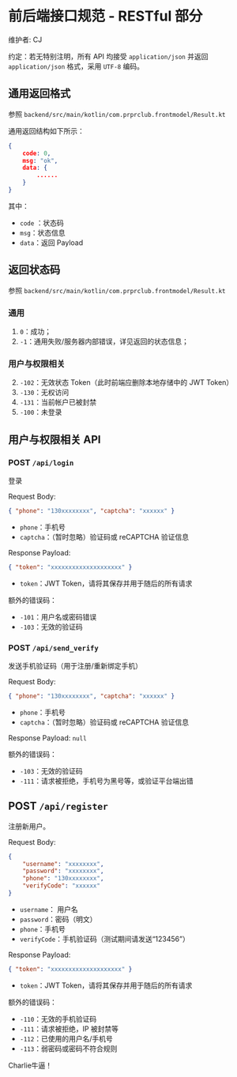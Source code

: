 # 前后端接口规范 - RESTful 部分

维护者: CJ

约定：若无特别注明，所有 API 均接受 `application/json` 并返回 `application/json` 格式，采用 `UTF-8` 编码。

## 通用返回格式

参照 `backend/src/main/kotlin/com.prprclub.frontmodel/Result.kt`

通用返回结构如下所示：

```json
{
    code: 0,
    msg: "ok",
    data: {
        ......
    }
}
```

其中：

- `code` ：状态码
- `msg`：状态信息
- `data`：返回 Payload

## 返回状态码

参照 `backend/src/main/kotlin/com.prprclub.frontmodel/Result.kt`

### 通用

1. `0`：成功；
2. `-1`：通用失败/服务器内部错误，详见返回的状态信息；

### 用户与权限相关

2. `-102`：无效状态 Token（此时前端应删除本地存储中的 JWT Token）
2. `-130`：无权访问
3. `-131`：当前帐户已被封禁
4. `-100`：未登录

## 用户与权限相关 API

### POST `/api/login`

登录

Request Body:

```json
{ "phone": "130xxxxxxxx", "captcha": "xxxxxx" }
```

- `phone`：手机号
- `captcha`：（暂时忽略）验证码或 reCAPTCHA 验证信息

Response Payload: 

```json
{ "token": "xxxxxxxxxxxxxxxxxxxx" }
```

- `token`：JWT Token，请将其保存并用于随后的所有请求

额外的错误码：

- `-101`：用户名或密码错误
- `-103`：无效的验证码

### POST `/api/send_verify`

发送手机验证码（用于注册/重新绑定手机）

Request Body:

```json
{ "phone": "130xxxxxxxx", "captcha": "xxxxxx" }
```

- `phone`：手机号
- `captcha`：（暂时忽略）验证码或 reCAPTCHA 验证信息

Response Payload: `null`

额外的错误码：

- `-103`：无效的验证码
- `-111`：请求被拒绝，手机号为黑号等，或验证平台端出错

## POST `/api/register`

注册新用户。

Request Body:

```json
{ 
    "username": "xxxxxxxx",
    "password": "xxxxxxxx",
    "phone": "130xxxxxxxx",
    "verifyCode": "xxxxxx"
}
```

- `username`： 用户名
- `password`：密码（明文）
- `phone`：手机号
- `verifyCode`：手机验证码（测试期间请发送“123456”）

Response Payload: 

```json
{ "token": "xxxxxxxxxxxxxxxxxxxx" }
```

- `token`：JWT Token，请将其保存并用于随后的所有请求

额外的错误码：

- `-110`：无效的手机验证码
- `-111`：请求被拒绝，IP 被封禁等
- `-112`：已使用的用户名/手机号
- `-113`：弱密码或密码不符合规则

Charlie牛逼！
